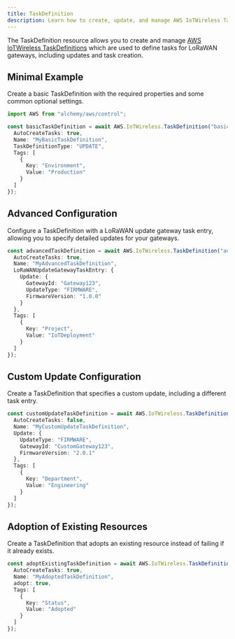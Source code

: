 ```yaml
---
title: TaskDefinition
description: Learn how to create, update, and manage AWS IoTWireless TaskDefinitions using Alchemy Cloud Control.
---
```


The TaskDefinition resource allows you to create and manage [AWS IoTWireless TaskDefinitions](https://docs.aws.amazon.com/iotwireless/latest/userguide/) which are used to define tasks for LoRaWAN gateways, including updates and task creation.

## Minimal Example

Create a basic TaskDefinition with the required properties and some common optional settings.

```ts
import AWS from "alchemy/aws/control";

const basicTaskDefinition = await AWS.IoTWireless.TaskDefinition("basicTaskDefinition", {
  AutoCreateTasks: true,
  Name: "MyBasicTaskDefinition",
  TaskDefinitionType: "UPDATE",
  Tags: [
    {
      Key: "Environment",
      Value: "Production"
    }
  ]
});
```

## Advanced Configuration

Configure a TaskDefinition with a LoRaWAN update gateway task entry, allowing you to specify detailed updates for your gateways.

```ts
const advancedTaskDefinition = await AWS.IoTWireless.TaskDefinition("advancedTaskDefinition", {
  AutoCreateTasks: true,
  Name: "MyAdvancedTaskDefinition",
  LoRaWANUpdateGatewayTaskEntry: {
    Update: {
      GatewayId: "Gateway123",
      UpdateType: "FIRMWARE",
      FirmwareVersion: "1.0.0"
    }
  },
  Tags: [
    {
      Key: "Project",
      Value: "IoTDeployment"
    }
  ]
});
```

## Custom Update Configuration

Create a TaskDefinition that specifies a custom update, including a different task entry.

```ts
const customUpdateTaskDefinition = await AWS.IoTWireless.TaskDefinition("customUpdateTaskDefinition", {
  AutoCreateTasks: false,
  Name: "MyCustomUpdateTaskDefinition",
  Update: {
    UpdateType: "FIRMWARE",
    GatewayId: "CustomGateway123",
    FirmwareVersion: "2.0.1"
  },
  Tags: [
    {
      Key: "Department",
      Value: "Engineering"
    }
  ]
});
```

## Adoption of Existing Resources

Create a TaskDefinition that adopts an existing resource instead of failing if it already exists.

```ts
const adoptExistingTaskDefinition = await AWS.IoTWireless.TaskDefinition("adoptTaskDefinition", {
  AutoCreateTasks: true,
  Name: "MyAdoptedTaskDefinition",
  adopt: true,
  Tags: [
    {
      Key: "Status",
      Value: "Adopted"
    }
  ]
});
```